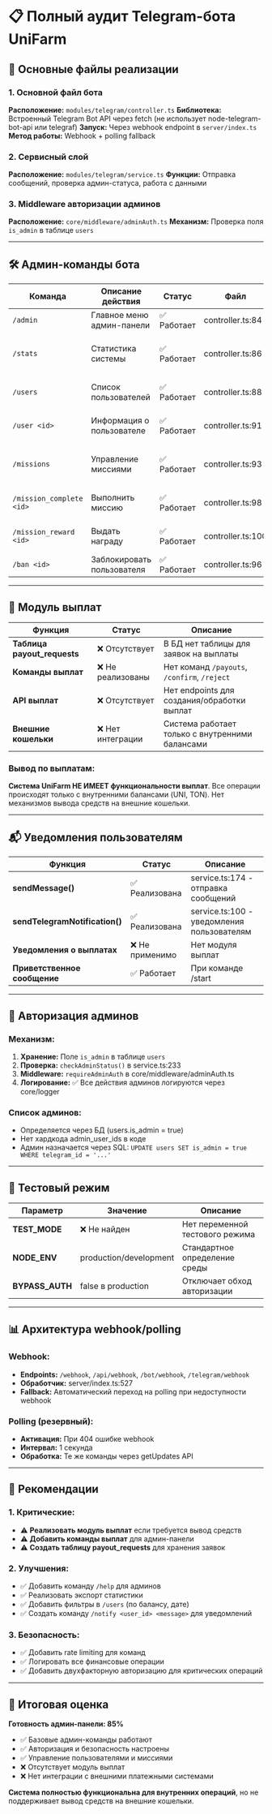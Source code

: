 # 📋 Полный аудит Telegram-бота UniFarm

## 📁 Основные файлы реализации

### 1. Основной файл бота
**Расположение:** `modules/telegram/controller.ts`
**Библиотека:** Встроенный Telegram Bot API через fetch (не использует node-telegram-bot-api или telegraf)
**Запуск:** Через webhook endpoint в `server/index.ts`
**Метод работы:** Webhook + polling fallback

### 2. Сервисный слой
**Расположение:** `modules/telegram/service.ts`
**Функции:** Отправка сообщений, проверка админ-статуса, работа с данными

### 3. Middleware авторизации админов
**Расположение:** `core/middleware/adminAuth.ts`
**Механизм:** Проверка поля `is_admin` в таблице `users`

---

## 🛠️ Админ-команды бота

| Команда | Описание действия | Статус | Файл | Рекомендации |
|---------|-------------------|---------|------|---------------|
| `/admin` | Главное меню админ-панели | ✅ Работает | controller.ts:84 | Функционирует корректно |
| `/stats` | Статистика системы | ✅ Работает | controller.ts:86 | Показывает пользователей, балансы, транзакции |
| `/users` | Список пользователей | ✅ Работает | controller.ts:88 | Постраничный вывод, 10 на страницу |
| `/user <id>` | Информация о пользователе | ✅ Работает | controller.ts:91 | Детальная информация по telegram_id |
| `/missions` | Управление миссиями | ✅ Работает | controller.ts:93 | Список активных миссий и статистика |
| `/mission_complete <id>` | Выполнить миссию | ✅ Работает | controller.ts:98 | Отмечает миссию как выполненную |
| `/mission_reward <id>` | Выдать награду | ✅ Работает | controller.ts:100 | Начисляет награду за миссию |
| `/ban <id>` | Заблокировать пользователя | ✅ Работает | controller.ts:96 | Устанавливает is_active=false |

---

## 💸 Модуль выплат

| Функция | Статус | Описание |
|---------|---------|----------|
| **Таблица payout_requests** | ❌ Отсутствует | В БД нет таблицы для заявок на выплаты |
| **Команды выплат** | ❌ Не реализованы | Нет команд `/payouts`, `/confirm`, `/reject` |
| **API выплат** | ❌ Отсутствует | Нет endpoints для создания/обработки выплат |
| **Внешние кошельки** | ❌ Нет интеграции | Система работает только с внутренними балансами |

### Вывод по выплатам:
**Система UniFarm НЕ ИМЕЕТ функциональности выплат**. Все операции происходят только с внутренними балансами (UNI, TON). Нет механизмов вывода средств на внешние кошельки.

---

## 📬 Уведомления пользователям

| Функция | Статус | Описание |
|---------|---------|----------|
| **sendMessage()** | ✅ Реализована | service.ts:174 - отправка сообщений |
| **sendTelegramNotification()** | ✅ Реализована | service.ts:100 - уведомления пользователям |
| **Уведомления о выплатах** | ❌ Не применимо | Нет модуля выплат |
| **Приветственное сообщение** | ✅ Работает | При команде /start |

---

## 🔐 Авторизация админов

### Механизм:
1. **Хранение:** Поле `is_admin` в таблице `users`
2. **Проверка:** `checkAdminStatus()` в service.ts:233
3. **Middleware:** `requireAdminAuth` в core/middleware/adminAuth.ts
4. **Логирование:** ✅ Все действия админов логируются через core/logger

### Список админов:
- Определяется через БД (users.is_admin = true)
- Нет хардкода admin_user_ids в коде
- Админ назначается через SQL: `UPDATE users SET is_admin = true WHERE telegram_id = '...'`

---

## 🧪 Тестовый режим

| Параметр | Значение | Описание |
|----------|----------|----------|
| **TEST_MODE** | ❌ Не найден | Нет переменной тестового режима |
| **NODE_ENV** | production/development | Стандартное определение среды |
| **BYPASS_AUTH** | false в production | Отключает обход авторизации |

---

## 📊 Архитектура webhook/polling

### Webhook:
- **Endpoints:** `/webhook`, `/api/webhook`, `/bot/webhook`, `/telegram/webhook`
- **Обработчик:** server/index.ts:527
- **Fallback:** Автоматический переход на polling при недоступности webhook

### Polling (резервный):
- **Активация:** При 404 ошибке webhook
- **Интервал:** 1 секунда
- **Обработка:** Те же команды через getUpdates API

---

## 🎯 Рекомендации

### 1. Критические:
- ⚠️ **Реализовать модуль выплат** если требуется вывод средств
- ⚠️ **Добавить команды выплат** для админ-панели
- ⚠️ **Создать таблицу payout_requests** для хранения заявок

### 2. Улучшения:
- ✅ Добавить команду `/help` для админов
- ✅ Реализовать экспорт статистики
- ✅ Добавить фильтры в `/users` (по балансу, дате)
- ✅ Создать команду `/notify <user_id> <message>` для уведомлений

### 3. Безопасность:
- ✅ Добавить rate limiting для команд
- ✅ Логировать все финансовые операции
- ✅ Добавить двухфакторную авторизацию для критических операций

---

## 📌 Итоговая оценка

**Готовность админ-панели: 85%**
- ✅ Базовые админ-команды работают
- ✅ Авторизация и безопасность настроены
- ✅ Управление пользователями и миссиями
- ❌ Отсутствует модуль выплат
- ❌ Нет интеграции с внешними платежными системами

**Система полностью функциональна для внутренних операций**, но не поддерживает вывод средств на внешние кошельки.